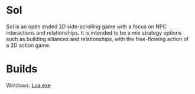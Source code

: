 # Sol

Sol is an open ended 2D side-scrolling game with a focus on NPC interactions and relationships. It is intended to be a mix strategy options such as building alliances and relationships, with the free-flowing action of a 2D action game.


# Builds
Windows: [Lua.exe](https://drive.google.com/open?id=1CS4Ynqn8rUJCM5WStQ0ZW1VlYrDg5kdM)
